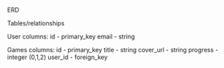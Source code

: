 ERD

Tables/relationships

User columns:
id - primary_key
email - string

Games columns:
id - primary_key
title - string
cover_url - string
progress - integer (0,1,2)
user_id - foreign_key
